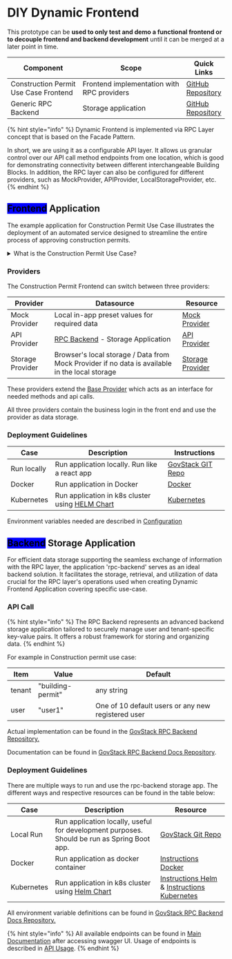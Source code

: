 # DIY Dynamic Frontend

This prototype can be **used to only test and demo a functional frontend or to decouple frontend and backend development** until it can be merged at a later point in time.

<table><thead><tr><th width="207.33333333333331">Component</th><th width="339">Scope</th><th>Quick Links</th></tr></thead><tbody><tr><td>Construction Permit Use Case Frontend</td><td>Frontend implementation with RPC providers</td><td><a href="https://github.com/GovStackWorkingGroup/sandbox-usecase-bp-frontend/tree/main">GitHub Repository</a></td></tr><tr><td>Generic RPC Backend</td><td>Storage application</td><td><a href="https://github.com/GovStackWorkingGroup/sandbox-app-rpc-backend/tree/main">GitHub Repository</a></td></tr></tbody></table>

{% hint style="info" %}
Dynamic Frontend is implemented via RPC Layer concept that is based on the Facade Pattern.&#x20;

In short, we are using it as a configurable API layer. It allows us granular control over our API call method endpoints from one location, which is good for demonstrating connectivity between different interchangeable Building Blocks. In addition, the RPC layer can also be configured for different providers, such as MockProvider, APIProvider, LocalStorageProvider, etc.
{% endhint %}

## <mark style="background-color:blue;">Frontend</mark> Application

The example application for Construction Permit Use Case illustrates the deployment of an automated service designed to streamline the entire process of approving construction permits.&#x20;

<details>

<summary>What is the Construction Permit Use Case?</summary>

This comprehensive digital service addresses challenges associated with conventional "over the counter" and paper-based permit management. Its primary objectives are to enhance transparency, accountability, and efficiency in overseeing construction practices to ensure they are safe and compliant with regulations.

Property owners, lead architects, engineers, or principal contractors can initiate the construction permit application process by providing the required information and documents online. Once the application is submitted, the applicant can monitor the approval progress and take additional actions that may arise during the process. These actions include:

* Uploading any additional documents required
* Scheduling inspections

Applicants receive notifications about changes in their application status, such as when a specific action is needed, when an inspection date is approaching, or when their application has been either approved or rejected. This real-time communication system enhances the overall experience and engagement of citizens throughout the construction permit approval journey.

</details>

### Providers

The Construction Permit Frontend can switch between three providers:

| Provider         | Datasource                                                                                     | Resource                                                                                                                                     |
| ---------------- | ---------------------------------------------------------------------------------------------- | -------------------------------------------------------------------------------------------------------------------------------------------- |
| Mock Provider    | Local in-app preset values for required data                                                   | [Mock Provider](https://github.com/GovStackWorkingGroup/sandbox-usecase-bp-frontend/blob/main/src/rpc/MockProvider.ts)                       |
| API Provider     | [RPC Backend](./#backend-storage-application) - Storage Application                            | [API Provider](https://github.com/GovStackWorkingGroup/sandbox-usecase-bp-frontend/blob/main/src/rpc/APIProvider.ts)                         |
| Storage Provider | Browser's local storage / Data from Mock Provider if no data is available in the local storage | [Storage Provider](https://github.com/GovStackWorkingGroup/sandbox-usecase-bp-frontend/blob/main/src/rpc/StorageProvider/StorageProvider.ts) |

These providers extend the [Base Provider](https://github.com/GovStackWorkingGroup/sandbox-usecase-bp-frontend/blob/main/src/rpc/BaseProvider.ts) which acts as an interface for needed methods and api calls.

All three providers contain the business login in the front end and use the provider as data storage.

### Deployment Guidelines

| Case        | Description                                                                                                                           | Instructions                                                                                                    |
| ----------- | ------------------------------------------------------------------------------------------------------------------------------------- | --------------------------------------------------------------------------------------------------------------- |
| Run locally | Run application locally. Run like a react app                                                                                         | [GovStack GIT Repo](https://github.com/GovStackWorkingGroup/sandbox-usecase-bp-frontend/tree/main/docs/main.md) |
| Docker      | Run application in Docker                                                                                                             | [Docker](https://github.com/GovStackWorkingGroup/sandbox-usecase-bp-frontend/tree/main/docs/docker.md)          |
| Kubernetes  | Run application in k8s cluster using [HELM Chart](https://github.com/GovStackWorkingGroup/sandbox-usecase-bp-frontend/tree/main/helm) | [Kubernetes](https://github.com/GovStackWorkingGroup/sandbox-usecase-bp-frontend/tree/main/docs/kubernetes.md)  |

Environment variables needed are described in [Configuration](https://github.com/GovStackWorkingGroup/sandbox-usecase-bp-frontend/tree/main/docs/configuration.md)

## <mark style="background-color:blue;">Backend</mark> Storage Application

For efficient data storage supporting the seamless exchange of information with the RPC layer, the application 'rpc-backend' serves as an ideal backend solution. It facilitates the storage, retrieval, and utilization of data crucial for the RPC layer's operations used when creating Dynamic Frontend Application covering specific use-case.

### API Call

{% hint style="info" %}
The RPC Backend represents an advanced backend storage application tailored to securely manage user and tenant-specific key-value pairs. It offers a robust framework for storing and organizing data.
{% endhint %}

For example in Construction permit use case:

| Item   | Value             | Default                                            |
| ------ | ----------------- | -------------------------------------------------- |
| tenant | "building-permit" | any string                                         |
| user   | "user1"           | One of 10 default users or any new registered user |

Actual implementation can be found in the [GovStack RPC Backend Repository.](https://github.com/GovStackWorkingGroup/sandbox-app-rpc-backend)

Documentation can be found in [GovStack RPC Backend Docs Repository](https://github.com/GovStackWorkingGroup/sandbox-app-rpc-backend/blob/main/docs/main.md).

### Deployment Guidelines

There are multiple ways to run and use the rpc-backend storage app. The different ways and respective resources can be found in the table below:

| Case       | Description                                                                                                                       | Resource                                                                                                                                                                                                                                             |
| ---------- | --------------------------------------------------------------------------------------------------------------------------------- | ---------------------------------------------------------------------------------------------------------------------------------------------------------------------------------------------------------------------------------------------------- |
| Local Run  | Run application locally, useful for development purposes. Should be run as Spring Boot app.                                       | [GovStack Git Repo](https://github.com/GovStackWorkingGroup/sandbox-app-rpc-backend)                                                                                                                                                                 |
| Docker     | Run application as docker container                                                                                               | [Instructions Docker](https://github.com/GovStackWorkingGroup/sandbox-app-rpc-backend/blob/main/docs/docker.md)                                                                                                                                      |
| Kubernetes | Run application in k8s cluster using [Helm Chart](https://github.com/GovStackWorkingGroup/sandbox-app-rpc-backend/tree/main/helm) | [Instructions Helm](https://github.com/GovStackWorkingGroup/sandbox-app-rpc-backend/blob/main/docs/helm-install.md) & [Instructions Kubernetes](https://github.com/GovStackWorkingGroup/sandbox-app-rpc-backend/blob/main/docs/kubernetes-access.md) |

All environment variable definitions can be found in [GovStack RPC Backend Docs Repository.](https://github.com/GovStackWorkingGroup/sandbox-app-rpc-backend/blob/main/docs/env-vars.md)

{% hint style="info" %}
All available endpoints can be found in [Main Documentation](https://github.com/GovStackWorkingGroup/sandbox-app-rpc-backend/blob/main/docs/main.md) after accessing swagger UI. Usage of endpoints is described in [API Usage](https://github.com/GovStackWorkingGroup/sandbox-app-rpc-backend/blob/main/docs/api.md).
{% endhint %}
